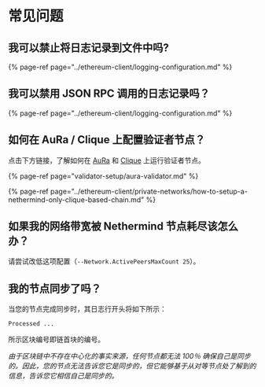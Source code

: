 # 常见问题

## 我可以禁止将日志记录到文件中吗?

{% page-ref page="../ethereum-client/logging-configuration.md" %}

## 我可以禁用 JSON RPC 调用的日志记录吗？

{% page-ref page="../ethereum-client/logging-configuration.md" %}

## 如何在 AuRa / Clique 上配置验证者节点？

点击下方链接，了解如何在 [AuRa](https://docs.nethermind.io/nethermind/guides-and-helpers/validator-setup/aura-validator) 和 [Clique](https://docs.nethermind.io/nethermind/ethereum-client/private-networks/how-to-setup-a-nethermind-only-clique-based-chain) 上运行验证者节点。

{% page-ref page="validator-setup/aura-validator.md" %}

{% page-ref page="../ethereum-client/private-networks/how-to-setup-a-nethermind-only-clique-based-chain.md" %}

## 如果我的网络带宽被 Nethermind 节点耗尽该怎么办？

请尝试改低这项配置（`--Network.ActivePeersMaxCount 25`）。

## 我的节点同步了吗？

当您的节点完成同步时，其日志行开头将如下所示：

`Processed ...`

所示区块编号即链首块的编号。

_由于区块链中不存在中心化的事实来源，任何节点都无法 100％ 确保自己是同步的。因此，您的节点无法告诉您它是同步的，但它能够基于从对等节点处了解到的信息，告诉您它相信自己是同步的。_

